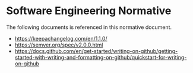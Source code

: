 # Software Engineering Normative

The following documents is referenced in this normative document.

- <https://keepachangelog.com/en/1.1.0/>
- <https://semver.org/spec/v2.0.0.html>
- <https://docs.github.com/en/get-started/writing-on-github/getting-started-with-writing-and-formatting-on-github/quickstart-for-writing-on-github>
